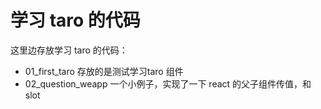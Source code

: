 # 学习 taro 的代码
这里边存放学习 taro 的代码：
* 01_first_taro 存放的是测试学习taro 组件
* 02_question_weapp 一个小例子，实现了一下 react 的父子组件传值，和 slot
